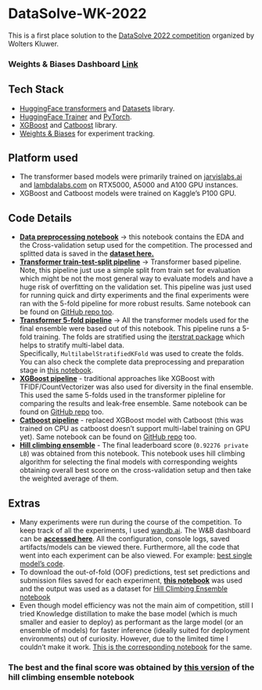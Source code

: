 # DataSolve-WK-2022

This is a first place solution to the [DataSolve 2022 competition](https://www.kaggle.com/competitions/datasolve-india/overview) organized by Wolters Kluwer.

### Weights & Biases Dashboard [Link](https://wandb.ai/gladiator/DataSolve-2022)

## Tech Stack

- [HuggingFace transformers](https://huggingface.co/docs/transformers/index) and [Datasets](https://huggingface.co/docs/datasets/index) library.
- [HuggingFace Trainer](https://huggingface.co/docs/transformers/main_classes/trainer#trainer) and [PyTorch](https://pytorch.org/).
- [XGBoost](https://xgboost.readthedocs.io/en/stable/python/index.html) and [Catboost](https://catboost.ai/) library.
- [Weights & Biases](https://wandb.ai/site) for experiment tracking.

## Platform used

- The transformer based models were primarily trained on [jarvislabs.ai](http://jarvislabs.ai) and [lambdalabs.com](http://lambdalabs.com) on RTX5000, A5000 and A100 GPU instances.
- XGBoost and Catboost models were trained on Kaggle’s P100 GPU.

## Code Details

- **[Data preprocessing notebook](https://www.kaggle.com/code/atharvaingle/datasolve-eda-cv-setup)** → this notebook contains the EDA and the Cross-validation setup used for the competition. The processed and splitted data is saved in the **[dataset here.](https://www.kaggle.com/datasets/atharvaingle/datasolve-dataset)**
- **[Transformer train-test-split pipeline](https://www.kaggle.com/code/atharvaingle/datasolve-tts-pipeline)** → Transformer based pipeline. Note, this pipeline just use a simple split from train set for evaluation which might be not the most general way to evaluate models and have a huge risk of overfitting on the validation set. This pipeline was just used for running quick and dirty experiments and the final experiments were ran with the 5-fold pipeline for more robust results. Same notebook can be found on [GitHub repo too](https://github.com/Gladiator07/DataSolve-WK-2022/blob/main/notebooks/transformer_tts_pipeline.ipynb).
- **[Transformer 5-fold pipeline](https://github.com/Gladiator07/DataSolve-WK-2022/blob/main/notebooks/transformer_kfold.ipynb)** → All the transformer models used for the final ensemble were based out of this notebook. This pipeline runs a 5-fold training. The folds are stratified using the [iterstrat package](https://github.com/trent-b/iterative-stratification) which helps to stratify multi-label data. Specifically, `MultilabelStratifiedKFold` was used to create the folds. You can also check the complete data preprocessing and preparation stage in [this notebook](https://www.kaggle.com/code/atharvaingle/datasolve-eda-cv-setup).
- **[XGBoost pipeline](https://www.kaggle.com/code/atharvaingle/datasolve-xgboost-pipeline)** - traditional approaches like XGBoost with TFIDF/CountVectorizer was also used for diversity in the final ensemble. This used the same 5-folds used in the transformer pipleline for comparing the results and leak-free ensemble. Same notebook can be found on [GitHub repo](https://github.com/Gladiator07/DataSolve-WK-2022/blob/main/notebooks/xgboost_pipeline.ipynb) too.
- **[Catboost pipeline](https://www.kaggle.com/code/atharvaingle/datasolve-catboost-pipeline)** - replaced XGBoost model with Catboost (this was trained on CPU as catboost doesn’t support multi-label training on GPU yet). Same notebook can be found on [GitHub repo](https://github.com/Gladiator07/DataSolve-WK-2022/blob/main/notebooks/catboost_pipeline.ipynb) too.
- **[Hill climbing ensemble](https://www.kaggle.com/code/atharvaingle/datasolve-hill-climbing-ensemble/notebook)** - The final leaderboard score (`0.92276 private LB`) was obtained from this notebook. This notebook uses hill climbing algorithm for selecting the final models with corresponding weights obtaining overall best score on the cross-validation setup and then take the weighted average of them.

## Extras

- Many experiments were run during the course of the competition. To keep track of all the experiments, I used [wandb.ai](http://wandb.ai). The W&B dashboard can be **[accessed here](https://wandb.ai/gladiator/DataSolve-2022)**. All the configuration, console logs, saved artifacts/models can be viewed there. Furthermore, all the code that went into each experiment can be also viewed. For example: [best single model’s code](https://wandb.ai/gladiator/DataSolve-2022/runs/3hg8xska/code/transformer_kfold.ipynb).
- To download the out-of-fold (OOF) predictions, test set predictions and submission files saved for each experiment, **[this notebook](https://www.kaggle.com/code/atharvaingle/datasolve-download-artifacts)** was used and the output was used as a dataset for [Hill Climbing Ensemble notebook](https://www.kaggle.com/code/atharvaingle/datasolve-hill-climbing-ensemble/notebook)
- Even though model efficiency was not the main aim of competition, still I tried Knowledge distillation to make the base model (which is much smaller and easier to deploy) as performant as the large model (or an ensemble of models) for faster inference (ideally suited for deployment environments) out of curiosity. However, due to the limited time I couldn’t make it work. [This is the corresponding notebook](https://github.com/Gladiator07/DataSolve-WK-2022/blob/main/notebooks/knowledge_distillation.ipynb) for the same.

### The best and the final score was obtained by **[this version](https://www.kaggle.com/code/atharvaingle/datasolve-hill-climbing-ensemble/notebook?scriptVersionId=112055511)** of the hill climbing ensemble notebook
